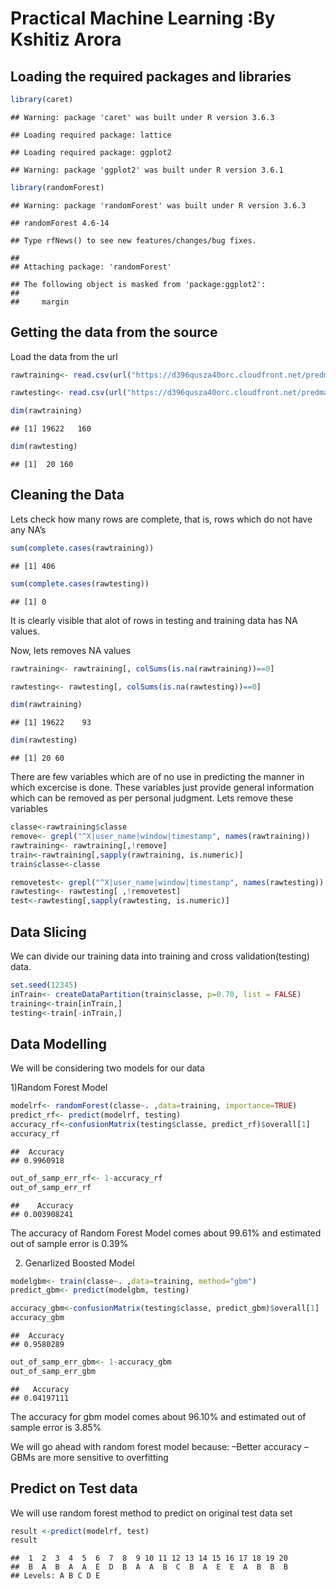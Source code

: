 Practical Machine Learning :By Kshitiz Arora
================

## Loading the required packages and libraries

``` r
library(caret)
```

    ## Warning: package 'caret' was built under R version 3.6.3

    ## Loading required package: lattice

    ## Loading required package: ggplot2

    ## Warning: package 'ggplot2' was built under R version 3.6.1

``` r
library(randomForest)
```

    ## Warning: package 'randomForest' was built under R version 3.6.3

    ## randomForest 4.6-14

    ## Type rfNews() to see new features/changes/bug fixes.

    ## 
    ## Attaching package: 'randomForest'

    ## The following object is masked from 'package:ggplot2':
    ## 
    ##     margin

## Getting the data from the source

Load the data from the
url

``` r
rawtraining<- read.csv(url("https://d396qusza40orc.cloudfront.net/predmachlearn/pml-training.csv"))

rawtesting<- read.csv(url("https://d396qusza40orc.cloudfront.net/predmachlearn/pml-testing.csv"))

dim(rawtraining)
```

    ## [1] 19622   160

``` r
dim(rawtesting)
```

    ## [1]  20 160

## Cleaning the Data

Lets check how many rows are complete, that is, rows which do not have
any NA’s

``` r
sum(complete.cases(rawtraining))
```

    ## [1] 406

``` r
sum(complete.cases(rawtesting))
```

    ## [1] 0

It is clearly visible that alot of rows in testing and training data has
NA values.

Now, lets removes NA values

``` r
rawtraining<- rawtraining[, colSums(is.na(rawtraining))==0]

rawtesting<- rawtesting[, colSums(is.na(rawtesting))==0]

dim(rawtraining)
```

    ## [1] 19622    93

``` r
dim(rawtesting)
```

    ## [1] 20 60

There are few variables which are of no use in predicting the manner in
which excercise is done. These variables just provide general
information which can be removed as per personal judgment. Lets remove
these variables

``` r
classe<-rawtraining$classe
remove<- grepl("^X|user_name|window|timestamp", names(rawtraining))
rawtraining<- rawtraining[,!remove]
train<-rawtraining[,sapply(rawtraining, is.numeric)]
train$classe<-classe

removetest<- grepl("^X|user_name|window|timestamp", names(rawtesting))
rawtesting<- rawtesting[ ,!removetest]
test<-rawtesting[,sapply(rawtesting, is.numeric)]
```

## Data Slicing

We can divide our training data into training and cross
validation(testing) data.

``` r
set.seed(12345)
inTrain<- createDataPartition(train$classe, p=0.70, list = FALSE)
training<-train[inTrain,]
testing<-train[-inTrain,]
```

## Data Modelling

We will be considering two models for our data

1)Random Forest Model

``` r
modelrf<- randomForest(classe~. ,data=training, importance=TRUE)
predict_rf<- predict(modelrf, testing)
accuracy_rf<-confusionMatrix(testing$classe, predict_rf)$overall[1]
accuracy_rf
```

    ##  Accuracy 
    ## 0.9960918

``` r
out_of_samp_err_rf<- 1-accuracy_rf
out_of_samp_err_rf
```

    ##    Accuracy 
    ## 0.003908241

The accuracy of Random Forest Model comes about 99.61% and estimated out
of sample error is 0.39%

2)  Genarlized Boosted Model

<!-- end list -->

``` r
modelgbm<- train(classe~. ,data=training, method="gbm")
predict_gbm<- predict(modelgbm, testing)
```

``` r
accuracy_gbm<-confusionMatrix(testing$classe, predict_gbm)$overall[1]
accuracy_gbm
```

    ##  Accuracy 
    ## 0.9580289

``` r
out_of_samp_err_gbm<- 1-accuracy_gbm
out_of_samp_err_gbm
```

    ##   Accuracy 
    ## 0.04197111

The accuracy for gbm model comes about 96.10% and estimated out of
sample error is 3.85%

We will go ahead with random forest model because: –Better accuracy
–GBMs are more sensitive to overfitting

## Predict on Test data

We will use random forest method to predict on original test data set

``` r
result <-predict(modelrf, test)
result
```

    ##  1  2  3  4  5  6  7  8  9 10 11 12 13 14 15 16 17 18 19 20 
    ##  B  A  B  A  A  E  D  B  A  A  B  C  B  A  E  E  A  B  B  B 
    ## Levels: A B C D E
